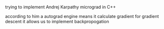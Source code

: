 trying to implement Andrej Karpathy micrograd in C++


according to him a autograd engine means it calculate gradient for gradient descent
it allows us to implement backpropogation
